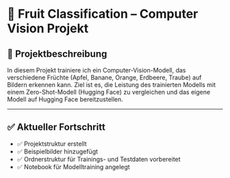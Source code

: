 # 🍎 Fruit Classification – Computer Vision Projekt

## 📘 Projektbeschreibung

In diesem Projekt trainiere ich ein Computer-Vision-Modell, das verschiedene Früchte (Apfel, Banane, Orange, Erdbeere, Traube) auf Bildern erkennen kann. Ziel ist es, die Leistung des trainierten Modells mit einem Zero-Shot-Modell (Hugging Face) zu vergleichen und das eigene Modell auf Hugging Face bereitzustellen.

---

## ✅ Aktueller Fortschritt

- ✅ Projektstruktur erstellt
- ✅ Beispielbilder hinzugefügt
- ✅ Ordnerstruktur für Trainings- und Testdaten vorbereitet
- ✅ Notebook für Modelltraining angelegt


